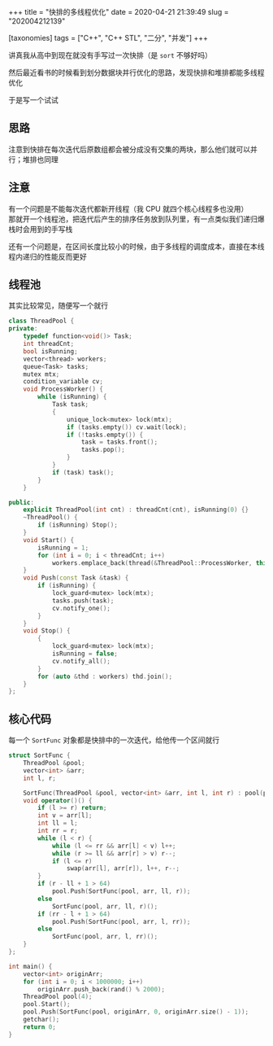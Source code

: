 +++
title = "快排的多线程优化"
date = 2020-04-21 21:39:49
slug = "202004212139"

[taxonomies]
tags = ["C++", "C++ STL", "二分", "并发"]
+++

讲真我从高中到现在就没有手写过一次快排（是 `sort` 不够好吗）<br>

<!-- more -->

然后最近看书的时候看到划分数据块并行优化的思路，发现快排和堆排都能多线程优化

于是写一个试试

## 思路

注意到快排在每次迭代后原数组都会被分成没有交集的两块，那么他们就可以并行；堆排也同理

## 注意

有一个问题是不能每次迭代都新开线程（我 CPU 就四个核心线程多也没用）<br>
那就开一个线程池，把迭代后产生的排序任务放到队列里，有一点类似我们递归爆栈时会用到的手写栈

还有一个问题是，在区间长度比较小的时候，由于多线程的调度成本，直接在本线程内递归的性能反而更好

## 线程池

其实比较常见，随便写一个就行

```cpp
class ThreadPool {
private:
    typedef function<void()> Task;
    int threadCnt;
    bool isRunning;
    vector<thread> workers;
    queue<Task> tasks;
    mutex mtx;
    condition_variable cv;
    void ProcessWorker() {
        while (isRunning) {
            Task task;
            {
                unique_lock<mutex> lock(mtx);
                if (tasks.empty()) cv.wait(lock);
                if (!tasks.empty()) {
                    task = tasks.front();
                    tasks.pop();
                }
            }
            if (task) task();
        }
    }

public:
    explicit ThreadPool(int cnt) : threadCnt(cnt), isRunning(0) {}
    ~ThreadPool() {
        if (isRunning) Stop();
    }
    void Start() {
        isRunning = 1;
        for (int i = 0; i < threadCnt; i++)
            workers.emplace_back(thread(&ThreadPool::ProcessWorker, this));
    }
    void Push(const Task &task) {
        if (isRunning) {
            lock_guard<mutex> lock(mtx);
            tasks.push(task);
            cv.notify_one();
        }
    }
    void Stop() {
        {
            lock_guard<mutex> lock(mtx);
            isRunning = false;
            cv.notify_all();
        }
        for (auto &thd : workers) thd.join();
    }
};
```

## 核心代码

每一个 `SortFunc` 对象都是快排中的一次迭代，给他传一个区间就行

```cpp
struct SortFunc {
    ThreadPool &pool;
    vector<int> &arr;
    int l, r;

    SortFunc(ThreadPool &pool, vector<int> &arr, int l, int r) : pool(pool), arr(arr), l(l), r(r) {}
    void operator()() {
        if (l >= r) return;
        int v = arr[l];
        int ll = l;
        int rr = r;
        while (l < r) {
            while (l <= rr && arr[l] < v) l++;
            while (r >= ll && arr[r] > v) r--;
            if (l <= r)
                swap(arr[l], arr[r]), l++, r--;
        }
        if (r - ll + 1 > 64)
            pool.Push(SortFunc(pool, arr, ll, r));
        else
            SortFunc(pool, arr, ll, r)();
        if (rr - l + 1 > 64)
            pool.Push(SortFunc(pool, arr, l, rr));
        else
            SortFunc(pool, arr, l, rr)();
    }
};

int main() {
    vector<int> originArr;
    for (int i = 0; i < 1000000; i++)
        originArr.push_back(rand() % 2000);
    ThreadPool pool(4);
    pool.Start();
    pool.Push(SortFunc(pool, originArr, 0, originArr.size() - 1));
    getchar();
    return 0;
}
```
